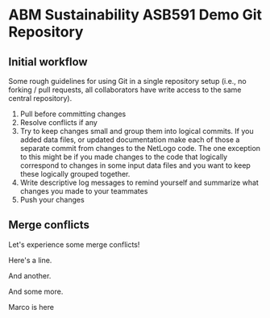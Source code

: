 # ABM Sustainability ASB591 Demo Git Repository

## Initial workflow
Some rough guidelines for using Git in a single repository setup (i.e., no forking / pull requests, all collaborators
have write access to the same central repository).

1. Pull before committing changes
2. Resolve conflicts if any
3. Try to keep changes small and group them into logical commits. If you added data files, or updated documentation make each of those a separate commit from changes to the NetLogo code. The one exception to this might be if you made changes to the code that logically correspond to changes in some input data files and you want to keep these logically grouped together.
4. Write descriptive log messages to remind yourself and summarize what changes you made to your teammates
5. Push your changes


## Merge conflicts

Let's experience some merge conflicts!

Here's a line.

And another.

And some more.

Marco is here